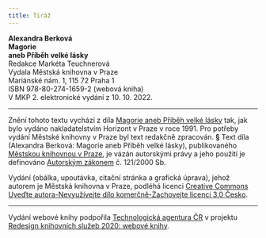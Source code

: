 ```yaml
---
title: Tiráž
---
```


**Alexandra Berková    
Magorie**  
**aneb Příběh velké lásky**  
Redakce Markéta Teuchnerová  
Vydala Městská knihovna v Praze  
Mariánské nám. 1, 115 72 Praha 1  
ISBN 978-80-274-1659-2 (webová kniha)  
V MKP 2. elektronické vydání z 10. 10. 2022.

***

Znění tohoto textu vychází z díla [Magorie aneb Příběh velké lásky](https://search.mlp.cz/cz/titul/magorie-aneb-pribeh-velke-lasky/34230/#book-content) tak, jak bylo vydáno nakladatelstvím Horizont v Praze v roce 1991. Pro potřeby vydání Městské knihovny v Praze byl text redakčně zpracován.
**§**
Text díla (Alexandra Berková: Magorie aneb Příběh velké lásky), publikovaného [Městskou knihovnou v Praze](https://www.mlp.cz/cz/), je vázán autorskými právy a jeho použití je definováno [Autorským zákonem](https://www.mkcr.cz/predpisy-zakonu-709.html) č. 121/2000 Sb.

Vydání (obálka, upoutávka, citační stránka a grafická úprava), jehož autorem je Městská knihovna v Praze, podléhá licenci [Creative Commons Uveďte autora-Nevyužívejte dílo komerčně-Zachovejte licenci 3.0 Česko](https://creativecommons.org/licenses/by-nc-sa/3.0/cz/).


***

Vydání webové knihy podpořila [Technologická agentura ČR](https://www.tacr.cz/) v projektu [Redesign knihovních služeb 2020: webové knihy](https://starfos.tacr.cz/cs/project/TL04000391).